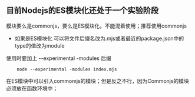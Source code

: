 ## 目前Nodejs的ES模块化还处于一个实验阶段

模块要么是commonjs，要么是ES模块化。不能混着使用；推荐使用commonjs

- 如果是ES模块化
可以将文件后缀名改为.mjs或者最近的package.json中的type的值改为module

使用时要加上 --experimental -modules 后缀
```
    node --experimental -modules index.mjs
```

在ES模块中可以引入commomjs的模块；但是反之不行，因为Commonjs的模块必须放在函数环境中；
